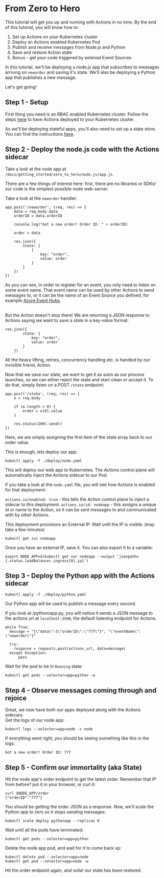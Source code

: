 # From Zero to Hero

This tutorial will get you up and running with Actions in no time.
By the end of this tutorial, you will know how to:

1. Set up Actions on your Kubernetes cluster
2. Deploy an Actions enabled Kubernetes Pod
3. Publish and receive messages from Node.js and Python
4. Save and restore Action state
5. Bonus - get your code triggered by external Event Sources

In this tutorial, we'll be deploying a node.js app that subscribes to messages arriving on ```neworder``` and saving it's state.
We'll also be deploying a Python app that publishes a new message.

Let's get going!

## Step 1 - Setup

First thing you need is an RBAC enabled Kubernetes cluster.
Follow the steps [here](../../../README.md#Install-on-Kubernetes) to have Actions deployed to your Kubernetes cluster.<br>

As we'll be deploying stateful apps, you'll also need to set up a state store.
You can find the instructions [here](../../state/redis.md).

## Step 2 - Deploy the node.js code with the Actions sidecar

Take a look at the node app at ```/docs/getting_started/zero_to_hero/node.js/app.js```.

There are a few things of interest here: first, there are no libraries or SDKs! our code is the simplest possible node web-server.

Take a look at the ```neworder``` handler:

```
app.post('/neworder', (req, res) => {
    data = req.body.data
    orderID = data.orderID

    console.log("Got a new order! Order ID: " + orderID)

    order = data
    
    res.json({
        state: [
            {
                key: "order",
                value: order
            }
        ]
    })
})
```

As you can see, in order to register for an event, you only need to listen on some event name.
That event name can be used by other Actions to send messages to, or it can be the name of an Event Source you defined, for example [Azure Event Hubs](../../azure_eventhubs.md).<br><br>

But the Action doesn't stop there!
We are returning a JSON response to Actions saying we want to save a state in a key-value format:

```
res.json({
        state: {
            key: "order",
            value: order
        }
    })
```

All the heavy lifting, retries, concurrency handling etc. is handled by our invisible friend, Action.

Now that we save our state, we want to get it as soon as our process launches, so we can either reject the state and start clean or accept it.
To do that, simply listen on a POST ```/state``` endpoint:

```
app.post('/state', (req, res) => {
    e = req.body

    if (e.length > 0) {
        order = e[0].value
    }

    res.status(200).send()
})
```

Here, we are simply assigning the first item of the state array back to our order value.

This is enough, lets deploy our app:

```
kubectl apply -f ./deploy/node.yaml
```

This will deploy our web app to Kubernetes.
The Actions control plane will automatically inject the Actions sidecar to our Pod.

If you take a look at the ```node.yaml``` file, you will see how Actions is enabled for that deployment:

```actions.io/enabled: true``` - this tells the Action control plane to inject a sidecar to this deployment.
```actions.io/id: nodeapp``` - this assigns a unique id or name to the Action, so it can be sent messages to and communicated with by other Actions.


This deployment provisions an External IP.
Wait until the IP is visible: (may take a few minutes)

```
kubectl get svc nodeapp
```

Once you have an external IP, save it.
You can also export it to a variable:

```
export NODE_APP=$(kubectl get svc nodeapp --output 'jsonpath={.status.loadBalancer.ingress[0].ip}')
```

## Step 3 - Deploy the Python app with the Actions sidecar

```
kubectl apply -f ./deploy/python.yaml
```

Our Python app will be used to publish a message every second.

If you look at /python/app.py, you will notice it sends a JSON message to the actions url at ```localhost:3500```, the default listening endpoint for Actions.

```
while True:
  message = "{\"data\":{\"orderID\":\"777\"}", "\"eventName\": \"neworder\"}"

  try:
    response = requests.post(actions_url, data=message)
  except Exception:
      pass
```

Wait for the pod to be in ```Running``` state:

```
kubectl get pods --selector=app=python -w
```

## Step 4 - Observe messages coming through and rejoice

Great, we now have both our apps deployed along with the Actions sidecars.<br>
Get the logs of our node app:

```
kubectl logs --selector=app=node -c node
```

If everything went right, you should be seeing something like this in the logs:

```
Got a new order! Order ID: 777
```

## Step 5 - Confirm our immortality (aka State)

Hit the node app's order endpoint to get the latest order.
Remember that IP from before? put it in your browser, or curl it:

```
curl $NODE_APP/order
{"orderID":"777"}
```

You should be getting the order JSON as a response.
Now, we'll scale the Python app to zero so it stops sending messages:

```
kubectl scale deploy pythonapp --replicas 0
```

Wait until all the pods have terminated:

```
kubectl get pods --selector=app=python
```

Delete the node app pod, and wait for it to come back up:

```
kubectl delete pod --selector=app=node
kubectl get pod --selector=app=node -w
```

Hit the order endpoint again, and voila! our state has been restored.
